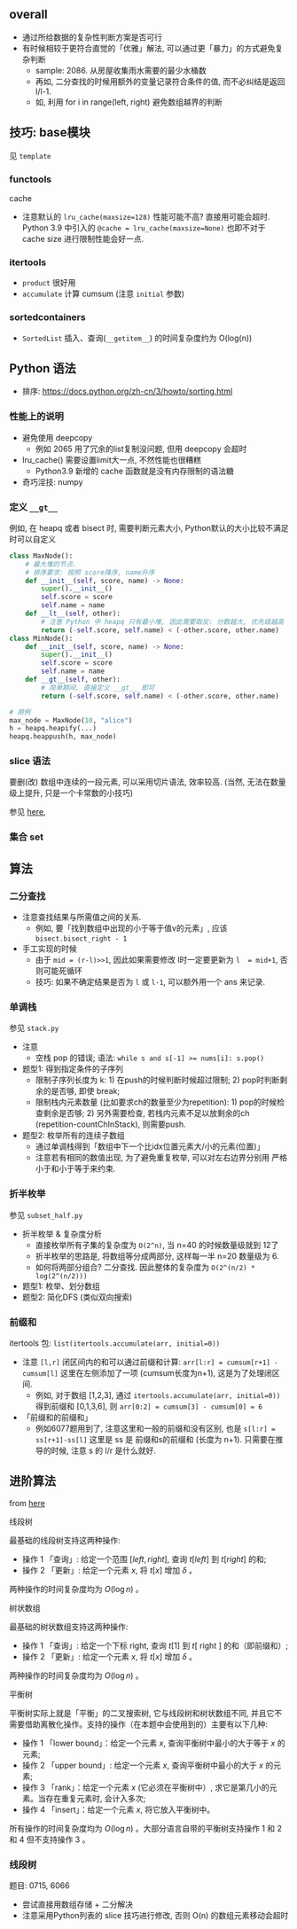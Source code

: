 ## overall

- 通过所给数据的复杂性判断方案是否可行
- 有时候相较于更符合直觉的「优雅」解法, 可以通过更「暴力」的方式避免复杂判断
    - sample: 2086. 从房屋收集雨水需要的最少水桶数
    - 再如, 二分查找的时候用额外的变量记录符合条件的值, 而不必纠结是返回 l/l-1.
    - 如, 利用 for i in range(left, right) 避免数组越界的判断

## 技巧: base模块

见 `template`

### functools

cache

- 注意默认的 `lru_cache(maxsize=128)` 性能可能不高? 直接用可能会超时. Python 3.9 中引入的 `@cache = lru_cache(maxsize=None)` 也即不对于 cache size 进行限制性能会好一点.

### itertools

- `product` 很好用
- `accumulate` 计算 cumsum (注意 `initial` 参数)

### sortedcontainers

- `SortedList` 插入、查询(`__getitem__`) 的时间复杂度约为 O(log(n))


## Python 语法

- 排序: <https://docs.python.org/zh-cn/3/howto/sorting.html>

### 性能上的说明

- 避免使用 deepcopy
    - 例如 2065 用了冗余的list复制没问题, 但用 deepcopy 会超时
- lru_cache() 需要设置limit大一点, 不然性能也很糟糕
    - Python3.9 新增的 cache 函数就是没有内存限制的语法糖
- 奇巧淫技: numpy

### 定义 `__gt__`

例如, 在 heapq 或者 bisect 时, 需要判断元素大小, Python默认的大小比较不满足时可以自定义

```python
class MaxNode():
    # 最大堆的节点. 
    # 排序要求: 按照 score降序, name升序
    def __init__(self, score, name) -> None:
        super().__init__()
        self.score = score
        self.name = name
    def __lt__(self, other):
        # 注意 Python 中 heapq 只有最小堆, 因此需要取反: 分数越大, 优先级越高
        return (-self.score, self.name) < (-other.score, other.name)
class MinNode():
    def __init__(self, score, name) -> None:
        super().__init__()
        self.score = score
        self.name = name
    def __gt__(self, other):
        # 简单期间, 直接定义 __gt__ 即可
        return (-self.score, self.name) < (-other.score, other.name)

# 用例
max_node = MaxNode(10, "alice")
h = heapq.heapify(...)
heapq.heappush(h, max_node)
```


### slice 语法

要删(改) 数组中连续的一段元素, 可以采用切片语法, 效率较高. (当然, 无法在数量级上提升, 只是一个卡常数的小技巧)

参见 [here](https://leetcode.cn/problems/count-integers-in-intervals/solution/chun-er-fen-by-migeater-t5kh/),

### 集合 set

## 算法

### 二分查找

- 注意查找结果与所需值之间的关系.
    - 例如, 要「找到数组中出现的小于等于值v的元素」, 应该 `bisect.bisect_right - 1`
- 手工实现的时候
    - 由于 `mid = (r-l)>>1`, 因此如果需要修改 l时一定要更新为 `l  = mid+1`, 否则可能死循环
    - 技巧: 如果不确定结果是否为 `l` 或 `l-1`, 可以额外用一个 ans 来记录.


### 单调栈

参见 `stack.py`

- 注意
    - 空栈 pop 的错误; 语法: `while s and s[-1] >= nums[i]: s.pop()`
- 题型1: 得到指定条件的子序列
    - 限制子序列长度为 k: 1) 在push的时候判断时候超过限制; 2) pop时判断剩余的是否够, 即使 break;
    - 限制栈内元素数量 (比如要求ch的数量至少为repetition): 1) pop的时候检查剩余是否够; 2) 另外需要检查, 若栈内元素不足以放剩余的ch (repetition-countChInStack), 则需要push.
- 题型2: 枚举所有的连续子数组
    - 通过单调栈得到「数组中下一个比idx位置元素大/小的元素(位置)」
    - 注意若有相同的数值出现, 为了避免重复枚举, 可以对左右边界分别用 严格小于和小于等于来约束.


### 折半枚举

参见 `subset_half.py`

- 折半枚举 & 复杂度分析
    - 直接枚举所有子集的复杂度为 `O(2^n)`, 当 n=40 的时候数量级就到 12了
    - 折半枚举的思路是, 将数组等分成两部分, 这样每一半 n=20 数量级为 6.
    - 如何将两部分组合? 二分查找. 因此整体的复杂度为 `O(2^(n/2) * log(2^(n/2)))`
- 题型1: 枚举、划分数组
- 题型2: 简化DFS (类似双向搜索)

### 前缀和

itertools 包: `list(itertools.accumulate(arr, initial=0))`

- 注意 `[l,r]` 闭区间内的和可以通过前缀和计算: `arr[l:r] = cumsum[r+1] - cumsum[l]` 这里在左侧添加了一项 (cumsum长度为n+1), 这是为了处理闭区间.
    - 例如, 对于数组 [1,2,3], 通过 `itertools.accumulate(arr, initial=0))` 得到前缀和 [0,1,3,6], 则 `arr[0:2] = cumsum[3] - cumsum[0] = 6`
- 「前缀和的前缀和」
    - 例如6077题用到了, 注意这里和一般的前缀和没有区别, 也是 `s[l:r] = ss[r+1]-ss[l]` 这里是 ss 是 前缀和s的前缀和 (长度为 n+1). 只需要在推导的时候, 注意 s 的 l/r 是什么就好.


## 进阶算法

from [here](https://leetcode.cn/problems/count-of-range-sum/solution/xian-ren-zhi-lu-ru-he-xue-xi-ke-yi-jie-jue-ben-ti-/)

线段树

最基础的线段树支持这两种操作:

- 操作 1 「查询」: 给定一个范围 $[l e f t, r i g h t]$, 查询 $t[l e f t]$ 到 $t[r i g h t]$ 的和;
- 操作 2 「更新」: 给定一个元素 $x$, 将 $t[x]$ 增加 $\delta$ 。

两种操作的时间复杂度均为 $O(\log n)$ 。

树状数组

最基础的树状数组支持这两种操作:

- 操作 1 「查询」: 给定一个下标 right, 查询 $t[1]$ 到 $t[$ right $]$ 的和（即前缀和）;
- 操作 2 「更新」: 给定一个元素 $x$, 将 $t[x]$ 增加 $\delta$ 。

两种操作的时间复杂度均为 $O(\log n)$ 。

平衡树

平衡树实际上就是「平衡」的二叉搜索树, 它与线段树和树状数组不同, 并且它不需要借助离散化操作。支持的操作（在本题中会使用到的）主要有以下几种:

- 操作 1 「lower bound」：给定一个元素 $x$, 查询平衡树中最小的大于等于 $x$ 的元素;
- 操作 2 「upper bound」: 给定一个元素 $x$, 查询平衡树中最小的大于 $x$ 的元素;
- 操作 3 「rank」：给定一个元素 $x$ (它必须在平衡树中）, 求它是第几小的元素。当存在重复元素时, 会计入多次;
- 操作 4 「insert」：给定一个元素 $x$, 将它放入平衡树中。

所有操作的时间复杂度均为 $O(\log n)$ 。大部分语言自带的平衡树支持操作 1 和 2 和 4 但不支持操作 3 。

### 线段树

题目: 0715, 6066

- 尝试直接用数组存储 + 二分解决
- 注意采用Python列表的 slice 技巧进行修改, 否则 O(n) 的数组元素移动会超时


